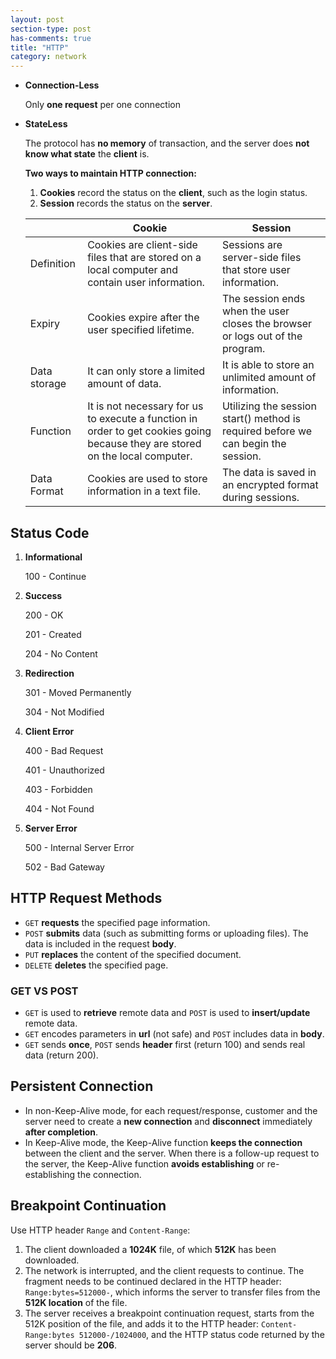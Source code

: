 ```yaml
---
layout: post
section-type: post
has-comments: true
title: "HTTP"
category: network
---
```


- **Connection-Less**
    
    Only **one request** per one connection
    
- **StateLess**
    
    The protocol has **no memory** of transaction, and the server does **not know what state** the **client** is.
    
    **Two ways to maintain HTTP connection:**
    
    1. **Cookies** record the status on the **client**, such as the login status. 
    2. **Session** records the status on the **server**.
    
    |  | Cookie | Session |
    | --- | --- | --- |
    | Definition | Cookies are client-side files that are stored on a local computer and contain user information. | Sessions are server-side files that store user information. |
    | Expiry | Cookies expire after the user specified lifetime. | The session ends when the user closes the browser or logs out of the program. |
    | Data storage | It can only store a limited amount of data. | It is able to store an unlimited amount of information. |
    | Function | It is not necessary for us to execute a function in order to get cookies going because they are stored on the local computer. | Utilizing the session start() method is required before we can begin the session. |
    | Data Format | Cookies are used to store information in a text file. | The data is saved in an encrypted format during sessions. |


## Status Code

1. **Informational**
    
    100 - Continue
    
2. **Success**
    
    200 - OK
    
    201 - Created
    
    204 - No Content
    
3. **Redirection**
    
    301 - Moved Permanently
    
    304 - Not Modified
    
4. **Client Error**
    
    400 - Bad Request
    
    401 - Unauthorized
    
    403 - Forbidden
    
    404 - Not Found
    
5. **Server Error**
    
    500 - Internal Server Error
    
    502 - Bad Gateway
    

## HTTP Request Methods

- `GET` **requests** the specified page information.
- `POST` **submits** data (such as submitting forms or uploading files). The data is included in the request **body**.
- `PUT` **replaces** the content of the specified document.
- `DELETE` **deletes** the specified page.

### GET VS POST

- `GET` is used to **retrieve** remote data and `POST` is used to **insert/update** remote data.
- `GET` encodes parameters in **url** (not safe) and `POST` includes data in **body**.
- `GET` sends **once**, `POST` sends **header** first (return 100) and sends real data (return 200).

## Persistent Connection

- In non-Keep-Alive mode, for each request/response, customer and the server need to create a **new connection** and **disconnect** immediately **after completion**.
- In Keep-Alive mode, the Keep-Alive function **keeps the connection** between the client and the server. When there is a follow-up request to the server, the Keep-Alive function **avoids establishing** or re-establishing the connection.

## Breakpoint Continuation

Use HTTP header `Range` and `Content-Range`:

1. The client downloaded a **1024K** file, of which **512K** has been downloaded.
2. The network is interrupted, and the client requests to continue. The fragment needs to be continued declared in the HTTP header: `Range:bytes=512000-`, which informs the server to transfer files from the **512K location** of the file.
3. The server receives a breakpoint continuation request, starts from the 512K position of the file, and adds it to the HTTP header: `Content-Range:bytes 512000-/1024000`, and the HTTP status code returned by the server should be **206**.